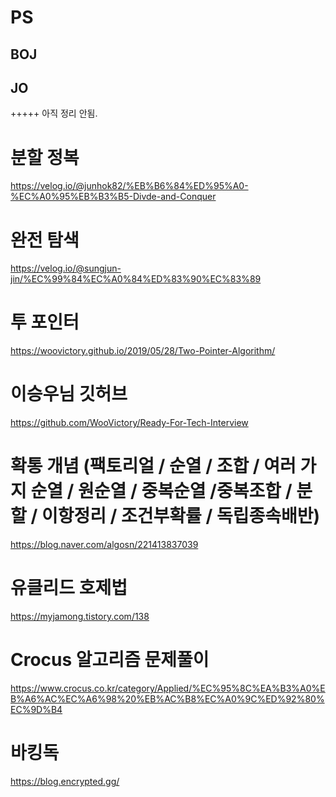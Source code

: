 # PS
## BOJ
## JO

+++++
아직 정리 안됨.

# 분할 정복
https://velog.io/@junhok82/%EB%B6%84%ED%95%A0-%EC%A0%95%EB%B3%B5-Divde-and-Conquer

# 완전 탐색
https://velog.io/@sungjun-jin/%EC%99%84%EC%A0%84%ED%83%90%EC%83%89

# 투 포인터
https://woovictory.github.io/2019/05/28/Two-Pointer-Algorithm/

# 이승우님 깃허브
https://github.com/WooVictory/Ready-For-Tech-Interview

# 확통 개념 (팩토리얼 / 순열 / 조합 / 여러 가지 순열 / 원순열 / 중복순열 /중복조합 / 분할 / 이항정리 / 조건부확률 / 독립종속배반)
https://blog.naver.com/algosn/221413837039

# 유클리드 호제법
https://myjamong.tistory.com/138

# Crocus 알고리즘 문제풀이
https://www.crocus.co.kr/category/Applied/%EC%95%8C%EA%B3%A0%EB%A6%AC%EC%A6%98%20%EB%AC%B8%EC%A0%9C%ED%92%80%EC%9D%B4

# 바킹독
https://blog.encrypted.gg/
